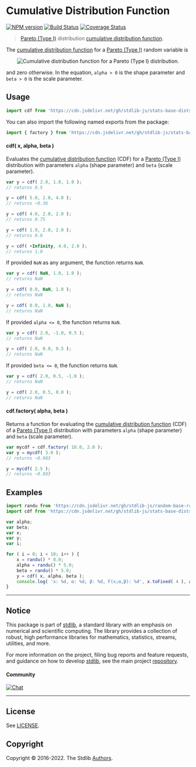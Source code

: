 <!--

@license Apache-2.0

Copyright (c) 2018 The Stdlib Authors.

Licensed under the Apache License, Version 2.0 (the "License");
you may not use this file except in compliance with the License.
You may obtain a copy of the License at

   http://www.apache.org/licenses/LICENSE-2.0

Unless required by applicable law or agreed to in writing, software
distributed under the License is distributed on an "AS IS" BASIS,
WITHOUT WARRANTIES OR CONDITIONS OF ANY KIND, either express or implied.
See the License for the specific language governing permissions and
limitations under the License.

-->

# Cumulative Distribution Function

[![NPM version][npm-image]][npm-url] [![Build Status][test-image]][test-url] [![Coverage Status][coverage-image]][coverage-url] <!-- [![dependencies][dependencies-image]][dependencies-url] -->

> [Pareto (Type I)][pareto-distribution] distribution [cumulative distribution function][cdf].

<section class="intro">

The [cumulative distribution function][cdf] for a [Pareto (Type I)][pareto-distribution] random variable is

<!-- <equation class="equation" label="eq:pareto_type1_cdf" align="center" raw="F(x)= 1 - \left( \frac{\beta}{x} \right)^\alpha \text{for }x \ge \beta" alt="Cumulative distribution function for a Pareto (Type I) distribution."> -->

<div class="equation" align="center" data-raw-text="F(x)= 1 - \left( \frac{\beta}{x} \right)^\alpha \text{for }x \ge \beta" data-equation="eq:pareto_type1_cdf">
    <img src="https://cdn.jsdelivr.net/gh/stdlib-js/stdlib@51534079fef45e990850102147e8945fb023d1d0/lib/node_modules/@stdlib/stats/base/dists/pareto-type1/cdf/docs/img/equation_pareto_type1_cdf.svg" alt="Cumulative distribution function for a Pareto (Type I) distribution.">
    <br>
</div>

<!-- </equation> -->

and zero otherwise. In the equation, `alpha > 0` is the shape parameter and `beta > 0` is the scale parameter.

</section>

<!-- /.intro -->



<section class="usage">

## Usage

```javascript
import cdf from 'https://cdn.jsdelivr.net/gh/stdlib-js/stats-base-dists-pareto-type1-cdf@deno/mod.js';
```

You can also import the following named exports from the package:

```javascript
import { factory } from 'https://cdn.jsdelivr.net/gh/stdlib-js/stats-base-dists-pareto-type1-cdf@deno/mod.js';
```

#### cdf( x, alpha, beta )

Evaluates the [cumulative distribution function][cdf] (CDF) for a [Pareto (Type I)][pareto-distribution] distribution with parameters `alpha` (shape parameter) and `beta` (scale parameter).

```javascript
var y = cdf( 2.0, 1.0, 1.0 );
// returns 0.5

y = cdf( 5.0, 2.0, 4.0 );
// returns ~0.36

y = cdf( 4.0, 2.0, 2.0 );
// returns 0.75

y = cdf( 1.9, 2.0, 2.0 );
// returns 0.0

y = cdf( +Infinity, 4.0, 2.0 );
// returns 1.0
```

If provided `NaN` as any argument, the function returns `NaN`.

```javascript
var y = cdf( NaN, 1.0, 1.0 );
// returns NaN

y = cdf( 0.0, NaN, 1.0 );
// returns NaN

y = cdf( 0.0, 1.0, NaN );
// returns NaN
```

If provided `alpha <= 0`, the function returns `NaN`.

```javascript
var y = cdf( 2.0, -1.0, 0.5 );
// returns NaN

y = cdf( 2.0, 0.0, 0.5 );
// returns NaN
```

If provided `beta <= 0`, the function returns `NaN`.

```javascript
var y = cdf( 2.0, 0.5, -1.0 );
// returns NaN

y = cdf( 2.0, 0.5, 0.0 );
// returns NaN
```

#### cdf.factory( alpha, beta )

Returns a function for evaluating the [cumulative distribution function][cdf] (CDF) of a [Pareto (Type I)][pareto-distribution] distribution with parameters `alpha` (shape parameter) and `beta` (scale parameter).

```javascript
var mycdf = cdf.factory( 10.0, 2.0 );
var y = mycdf( 3.0 );
// returns ~0.983

y = mycdf( 2.5 );
// returns ~0.893
```

</section>

<!-- /.usage -->

<section class="examples">

## Examples

<!-- eslint no-undef: "error" -->

```javascript
import randu from 'https://cdn.jsdelivr.net/gh/stdlib-js/random-base-randu@deno/mod.js';
import cdf from 'https://cdn.jsdelivr.net/gh/stdlib-js/stats-base-dists-pareto-type1-cdf@deno/mod.js';

var alpha;
var beta;
var x;
var y;
var i;

for ( i = 0; i < 10; i++ ) {
    x = randu() * 8.0;
    alpha = randu() * 5.0;
    beta = randu() * 5.0;
    y = cdf( x, alpha, beta );
    console.log( 'x: %d, α: %d, β: %d, F(x;α,β): %d', x.toFixed( 4 ), alpha.toFixed( 4 ), beta.toFixed( 4 ), y.toFixed( 4 ) );
}
```

</section>

<!-- /.examples -->

<!-- Section for related `stdlib` packages. Do not manually edit this section, as it is automatically populated. -->

<section class="related">

</section>

<!-- /.related -->

<!-- Section for all links. Make sure to keep an empty line after the `section` element and another before the `/section` close. -->


<section class="main-repo" >

* * *

## Notice

This package is part of [stdlib][stdlib], a standard library with an emphasis on numerical and scientific computing. The library provides a collection of robust, high performance libraries for mathematics, statistics, streams, utilities, and more.

For more information on the project, filing bug reports and feature requests, and guidance on how to develop [stdlib][stdlib], see the main project [repository][stdlib].

#### Community

[![Chat][chat-image]][chat-url]

---

## License

See [LICENSE][stdlib-license].


## Copyright

Copyright &copy; 2016-2022. The Stdlib [Authors][stdlib-authors].

</section>

<!-- /.stdlib -->

<!-- Section for all links. Make sure to keep an empty line after the `section` element and another before the `/section` close. -->

<section class="links">

[npm-image]: http://img.shields.io/npm/v/@stdlib/stats-base-dists-pareto-type1-cdf.svg
[npm-url]: https://npmjs.org/package/@stdlib/stats-base-dists-pareto-type1-cdf

[test-image]: https://github.com/stdlib-js/stats-base-dists-pareto-type1-cdf/actions/workflows/test.yml/badge.svg?branch=main
[test-url]: https://github.com/stdlib-js/stats-base-dists-pareto-type1-cdf/actions/workflows/test.yml?query=branch:main

[coverage-image]: https://img.shields.io/codecov/c/github/stdlib-js/stats-base-dists-pareto-type1-cdf/main.svg
[coverage-url]: https://codecov.io/github/stdlib-js/stats-base-dists-pareto-type1-cdf?branch=main

<!--

[dependencies-image]: https://img.shields.io/david/stdlib-js/stats-base-dists-pareto-type1-cdf.svg
[dependencies-url]: https://david-dm.org/stdlib-js/stats-base-dists-pareto-type1-cdf/main

-->

[chat-image]: https://img.shields.io/gitter/room/stdlib-js/stdlib.svg
[chat-url]: https://gitter.im/stdlib-js/stdlib/

[stdlib]: https://github.com/stdlib-js/stdlib

[stdlib-authors]: https://github.com/stdlib-js/stdlib/graphs/contributors

[umd]: https://github.com/umdjs/umd
[es-module]: https://developer.mozilla.org/en-US/docs/Web/JavaScript/Guide/Modules

[deno-url]: https://github.com/stdlib-js/stats-base-dists-pareto-type1-cdf/tree/deno
[umd-url]: https://github.com/stdlib-js/stats-base-dists-pareto-type1-cdf/tree/umd
[esm-url]: https://github.com/stdlib-js/stats-base-dists-pareto-type1-cdf/tree/esm
[branches-url]: https://github.com/stdlib-js/stats-base-dists-pareto-type1-cdf/blob/main/branches.md

[stdlib-license]: https://raw.githubusercontent.com/stdlib-js/stats-base-dists-pareto-type1-cdf/main/LICENSE

[cdf]: https://en.wikipedia.org/wiki/Cumulative_distribution_function

[pareto-distribution]: https://en.wikipedia.org/wiki/Pareto_distribution

</section>

<!-- /.links -->
